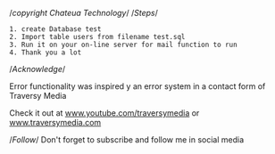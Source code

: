 /*copyright Chateua Technology*/
/*Steps*/
	
	1. create Database test
	2. Import table users from filename test.sql
	3. Run it on your on-line server for mail function to run
	4. Thank you a lot


/*Acknowledge*/

Error functionality was inspired y an error system in a contact form of Traversy Media

Check it out at www.youtube.com/traversymedia or www.traversymedia.com



/*Follow*/
Don't forget to subscribe and follow me in social media